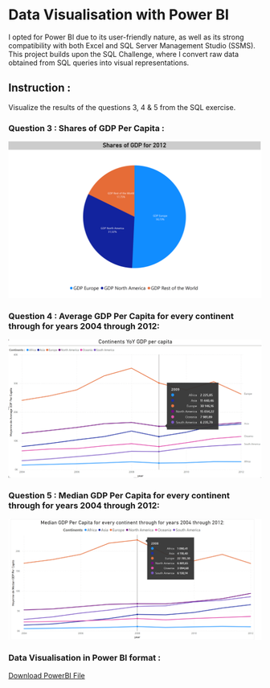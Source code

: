 # Data Visualisation with Power BI
I opted for Power BI due to its user-friendly nature, as well as its strong compatibility with both Excel and SQL Server Management Studio (SSMS).
This project builds upon the SQL Challenge, where I convert raw data obtained from SQL queries into visual representations.

## Instruction :
Visualize the results of the questions 3, 4 & 5 from the SQL exercise.

### Question 3  : Shares of GDP Per Capita :


![Q3](Q3.png)

### Question 4 : Average GDP Per Capita for every continent through for years 2004 through 2012:


![PowerBI-Q4](PowerBI-Q4.png)

### Question 5  : Median GDP Per Capita for every continent through for years 2004 through 2012:
 
 
 ![PowerBI-Q5](PowerBI-Q5.png)


 ### Data Visualisation in Power BI format :
 [Download PowerBI File](SQL_Data_Visualisation.pbix)
